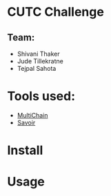 # CUTC Challenge

## Team:

* Shivani Thaker
* Jude Tillekratne
* Tejpal Sahota

# Tools used: 

* [MultiChain](https://www.multichain.com/)
* [Savoir](https://github.com/DXMarkets/Savoir)

# Install

# Usage
